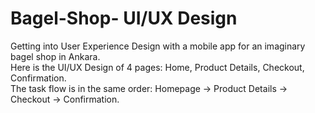# Bagel-Shop- UI/UX Design
Getting into User Experience Design with a mobile app for an imaginary bagel shop in Ankara. <br />
Here is the UI/UX Design of 4 pages: Home, Product Details, Checkout, Confirmation. <br />
The task flow is in the same order: Homepage -> Product Details -> Checkout -> Confirmation. <br />

